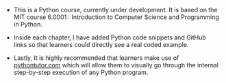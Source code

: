 - This is a Python course, currently under development. It is based on the MIT course 6.0001 : Introduction to Computer Science and Programming in Python. 

- Inside each chapter, I have added Python code snippets and GitHub links so that learners could directly see a real coded example.

- Lastly, It is highly recommended that learners make use of [pythontutor.com](https://pythontutor.com/) which will allow them to visually go through the internal step-by-step execution of any Python program.
